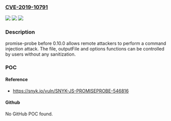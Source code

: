 ### [CVE-2019-10791](https://cve.mitre.org/cgi-bin/cvename.cgi?name=CVE-2019-10791)
![](https://img.shields.io/static/v1?label=Product&message=promise-probe&color=blue)
![](https://img.shields.io/static/v1?label=Version&message=n%2Fa&color=blue)
![](https://img.shields.io/static/v1?label=Vulnerability&message=Arbitrary%20Code%20Execution&color=brighgreen)

### Description

promise-probe before 0.10.0 allows remote attackers to perform a command injection attack. The file, outputFile and options functions can be controlled by users without any sanitization.

### POC

#### Reference
- https://snyk.io/vuln/SNYK-JS-PROMISEPROBE-546816

#### Github
No GitHub POC found.

